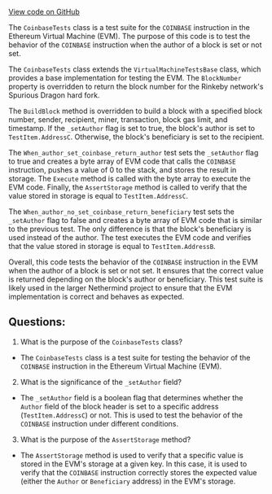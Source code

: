 [View code on GitHub](https://github.com/NethermindEth/nethermind/src/Nethermind/Nethermind.Evm.Test/CoinbaseTests.cs)

The `CoinbaseTests` class is a test suite for the `COINBASE` instruction in the Ethereum Virtual Machine (EVM). The purpose of this code is to test the behavior of the `COINBASE` instruction when the author of a block is set or not set. 

The `CoinbaseTests` class extends the `VirtualMachineTestsBase` class, which provides a base implementation for testing the EVM. The `BlockNumber` property is overridden to return the block number for the Rinkeby network's Spurious Dragon hard fork. 

The `BuildBlock` method is overridden to build a block with a specified block number, sender, recipient, miner, transaction, block gas limit, and timestamp. If the `_setAuthor` flag is set to true, the block's author is set to `TestItem.AddressC`. Otherwise, the block's beneficiary is set to the recipient. 

The `When_author_set_coinbase_return_author` test sets the `_setAuthor` flag to true and creates a byte array of EVM code that calls the `COINBASE` instruction, pushes a value of 0 to the stack, and stores the result in storage. The `Execute` method is called with the byte array to execute the EVM code. Finally, the `AssertStorage` method is called to verify that the value stored in storage is equal to `TestItem.AddressC`. 

The `When_author_no_set_coinbase_return_beneficiary` test sets the `_setAuthor` flag to false and creates a byte array of EVM code that is similar to the previous test. The only difference is that the block's beneficiary is used instead of the author. The test executes the EVM code and verifies that the value stored in storage is equal to `TestItem.AddressB`. 

Overall, this code tests the behavior of the `COINBASE` instruction in the EVM when the author of a block is set or not set. It ensures that the correct value is returned depending on the block's author or beneficiary. This test suite is likely used in the larger Nethermind project to ensure that the EVM implementation is correct and behaves as expected.
## Questions: 
 1. What is the purpose of the `CoinbaseTests` class?
- The `CoinbaseTests` class is a test suite for testing the behavior of the `COINBASE` instruction in the Ethereum Virtual Machine (EVM).

2. What is the significance of the `_setAuthor` field?
- The `_setAuthor` field is a boolean flag that determines whether the `Author` field of the block header is set to a specific address (`TestItem.AddressC`) or not. This is used to test the behavior of the `COINBASE` instruction under different conditions.

3. What is the purpose of the `AssertStorage` method?
- The `AssertStorage` method is used to verify that a specific value is stored in the EVM's storage at a given key. In this case, it is used to verify that the `COINBASE` instruction correctly stores the expected value (either the `Author` or `Beneficiary` address) in the EVM's storage.